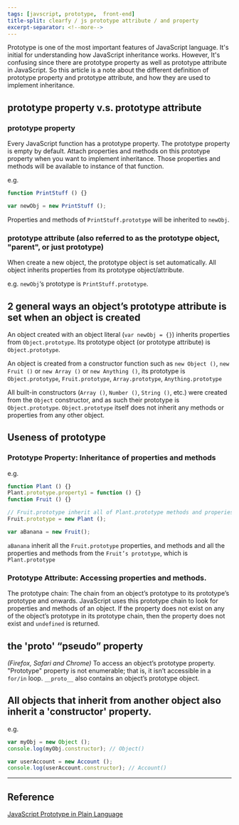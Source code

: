 ```yaml
---
tags: [javscript, prototype,  front-end]
title-split: clearfy / js prototype attribute / and property
excerpt-separator: <!--more-->
---
```

Prototype is one of the most important features of JavaScript language. It's initial for understanding how JavaScript inheritance works. However, It's confusing since there are prototype property as well as prototype attribute in JavaScript. So this article is a note about the different definition of prototype property and prototype attribute, and how they are used to implement inheritance.

<!--more-->


## prototype property v.s. prototype attribute
### prototype property
Every JavaScript function has a prototype property. The prototype property is empty by default. Attach properties and methods on this prototype property when you want to implement inheritance. Those properties and methods will be available to instance of that function.

e.g.
```javascript
function PrintStuff () {}

var newObj = new PrintStuff ();
```
Properties and methods of `PrintStuff.prototype` will be inherited to `newObj`.

### prototype attribute (also referred to as the prototype object, "parent", or just prototype)

When create a new object, the prototype object is set automatically. All object inherits properties from its prototype object/attribute.

e.g. `newObj`‘s prototype is `PrintStuff.prototype`.

## 2 general ways an object’s prototype attribute is set when an object is created
An object created with an object literal (`var newObj = {}`) inherits properties from `Object.prototype`. Its prototype object (or prototype attribute) is `Object.prototype`.

An object is created from a constructor function such as `new Object ()`, `new Fruit ()` or `new Array ()` or `new Anything ()`, its prototype is `Object.prototype`, `Fruit.prototype`, `Array.prototype`, `Anything.prototype`

All built-in constructors (`Array ()`, `Number ()`, `String ()`, etc.) were created from the `Object` constructor, and as such their prototype is `Object.prototype`. `Object.prototype` itself does not inherit any methods or properties from any other object.

## Useness of prototype
### Prototype Property: Inheritance of properties and methods
e.g.

```javascript
function Plant () {}
Plant.prototype.property1 = function () {}
function Fruit () {}

// Fruit.prototype inherit all of Plant.prototype methods and properies 
Fruit.prototype = new Plant ();

var aBanana = new Fruit();
```
`aBanana` inherit all the `Fruit.prototype` properties, and methods and all the properties and methods from the `Fruit’s prototype`, which is `Plant.prototype`

### Prototype Attribute: Accessing properties and methods.

The prototype chain:  The chain from an object’s prototype to its prototype’s prototype and onwards. JavaScript uses this prototype chain to look for properties and methods of an object.
If the property does not exist on any of the object’s prototype in its prototype chain, then the property does not exist and `undefined` is returned.

## the '__proto__' “pseudo” property

_(Firefox, Safari and Chrome)_
To access an object’s prototype property. "Prototype" property is not enumerable; that is, it isn’t accessible in a `for/in` loop. `__proto__` also contains an object’s prototype object. 

## All objects that inherit from another object also inherit a 'constructor' property. 
e.g.

```javascript
var myObj = new Object ();
console.log(myObj.constructor); // Object()

var userAccount = new Account (); 
console.log(userAccount.constructor); // Account()
```

***
## Reference
[JavaScript Prototype in Plain Language](http://javascriptissexy.com/javascript-prototype-in-plain-detailed-language/)
